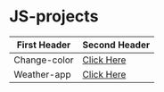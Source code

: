 # JS-projects

First Header              |                    Second Header
------------ | -------------
Change-color | <a href=https://rishgod.github.io/JS-projects/Change-color/index /> Click Here </a>
Weather-app| <a href=https://rishgod.github.io/JS-projects/Weather-app/index /> Click Here </a>
